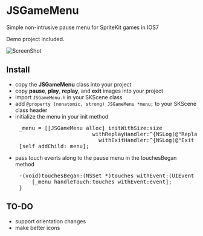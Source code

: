 JSGameMenu
==========

Simple non-intrusive pause menu for SpriteKit games in IOS7

Demo project included.

![ScreenShot](https://raw.github.com/jsealey/JSGameMenu/master/demo.gif)

## Install
- copy the **JSGameMenu** class into your project
- copy **pause**, **play**, **replay**, and **exit** images into your project
- import `JSGameMenu.h` in your SKScene class
- add `@property (nonatomic, strong) JSGameMenu *menu;` to your SKScene class header
- initialize the menu in your init method

<pre>
    _menu = [[JSGameMenu alloc] initWithSize:size 
                           withReplayHandler:^{NSLog(@"Replay Callback");}
                             withExitHandler:^{NSLog(@"Exit Callback");}];
    [self addChild:_menu];
</pre>

- pass touch events along to the pause menu in the touchesBegan method

<pre>
    -(void)touchesBegan:(NSSet *)touches withEvent:(UIEvent *)event {
        [_menu handleTouch:touches withEvent:event];
    }
</pre>

## TO-DO
- support orientation changes
- make better icons
